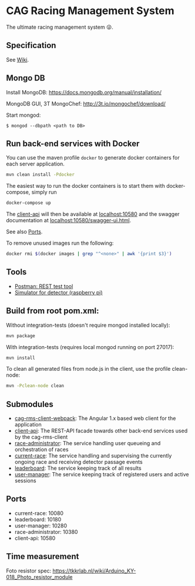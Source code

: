 CAG Racing Management System
============================
The ultimate racing management system :stuck_out_tongue_winking_eye:.

Specification
----
See [Wiki](https://github.com/CAG-Contactor/racing-management-system/wiki).

Mongo DB
--------
Install MongoDB: https://docs.mongodb.org/manual/installation/

MongoDB GUI, 3T MongoChef: http://3t.io/mongochef/download/

Start mongod:

    $ mongod --dbpath <path to DB>

Run back-end services with Docker 
---------------
You can use the maven profile ```docker``` to generate docker containers for each server application. 

```sh
mvn clean install -Pdocker
```

The easiest way to run the docker containers is to start them with docker-compose, simply run

```sh
docker-compose up
```

The [client-api](./client-api/README.md) will then be available at [localhost:10580]() and the swagger documentation at [localhost:10580/swagger-ui.html]().

See also [Ports](#ports). 

To remove unused images run the following:
```sh
docker rmi $(docker images | grep "^<none>" | awk '{print $3}')
```

Tools
-----

- [Postman: REST test tool](https://chrome.google.com/webstore/detail/postman/fhbjgbiflinjbdggehcddcbncdddomop?hl=en)
- [Simulator for detector (raspberry pi)](./detector-sim/README.md) 

Build from root pom.xml:
------------------------
Without integration-tests (doesn't require mongod installed locally):

```sh
mvn package
```

With integration-tests (requires local mongod running on port 27017):

```sh
mvn install
```

To clean all generated files from node.js in the client, use the profile clean-node:

```sh
mvn -Pclean-node clean
```

Submodules
----------

- [cag-rms-client-webpack](./cag-rms-client-webpack/README.md): The Angular 1.x based web client for the application
- [client-api](./client-api/README.md): The REST-API facade towards other back-end services used by the cag-rms-client
- [race-administrator](./race-administrator/README.md): The service handling user queueing and orchestration of races
- [current-race](./current-race/README.md): The service handling and supervising the currently ongoing race and receiving detector passage events
- [leaderboard](./leaderboard/README.md): The service keeping track of all results
- [user-manager](./user-manager/README.md): The service keeping track of registered users and active sessions

<a name="ports">Ports</a>
------
* current-race: 10080
* leaderboard: 10180
* user-manager: 10280
* race-administrator: 10380
* client-api: 10580

Time measurement
----------------
Foto resistor spec: https://tkkrlab.nl/wiki/Arduino_KY-018_Photo_resistor_module
